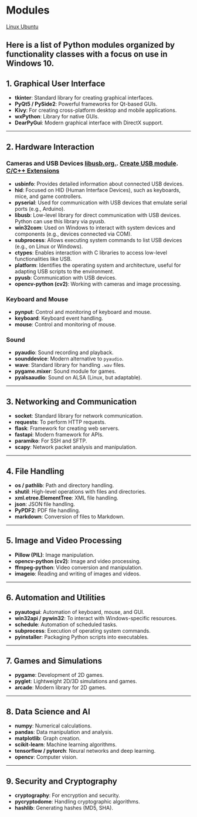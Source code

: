 # Modules
[Linux Ubuntu](https://github.com/0joseDark/modules/blob/main/doc-en/linux.md)

Here is a list of **Python modules organized by functionality classes** with a focus on use in **Windows 10**.
---

## **1. Graphical User Interface**
- **tkinter**: Standard library for creating graphical interfaces.
- **PyQt5 / PySide2**: Powerful frameworks for Qt-based GUIs.
- **Kivy**: For creating cross-platform desktop and mobile applications.
- **wxPython**: Library for native GUIs.
- **DearPyGui**: Modern graphical interface with DirectX support.

---

## **2. Hardware Interaction**
### **Cameras and USB Devices** [libusb.org.](https://libusb.info/). [Create USB module](https://github.com/0joseDark/modules/blob/main/make-module-USB.md). [C/C++ Extensions](https://github.com/0joseDark/modules/blob/main/doc-en/Extensions-C.md)
- **usbinfo**: Provides detailed information about connected USB devices.
- **hid**: Focused on HID (Human Interface Devices), such as keyboards, mice, and game controllers.
- **pyserial**: Used for communication with USB devices that emulate serial ports (e.g., Arduino).
- **libusb**: Low-level library for direct communication with USB devices. Python can use this library via pyusb.
- **win32com**: Used on Windows to interact with system devices and components (e.g., devices connected via COM).
- **subprocess**: Allows executing system commands to list USB devices (e.g., on Linux or Windows).
- **ctypes**: Enables interaction with C libraries to access low-level functionalities like USB.
- **platform**: Identifies the operating system and architecture, useful for adapting USB scripts to the environment.
- **pyusb**: Communication with USB devices.
- **opencv-python (cv2)**: Working with cameras and image processing.

### **Keyboard and Mouse**
- **pynput**: Control and monitoring of keyboard and mouse.
- **keyboard**: Keyboard event handling.
- **mouse**: Control and monitoring of mouse.

### **Sound**
- **pyaudio**: Sound recording and playback.
- **sounddevice**: Modern alternative to `pyaudio`.
- **wave**: Standard library for handling `.wav` files.
- **pygame.mixer**: Sound module for games.
- **pyalsaaudio**: Sound on ALSA (Linux, but adaptable).

---

## **3. Networking and Communication**
- **socket**: Standard library for network communication.
- **requests**: To perform HTTP requests.
- **flask**: Framework for creating web servers.
- **fastapi**: Modern framework for APIs.
- **paramiko**: For SSH and SFTP.
- **scapy**: Network packet analysis and manipulation.

---

## **4. File Handling**
- **os / pathlib**: Path and directory handling.
- **shutil**: High-level operations with files and directories.
- **xml.etree.ElementTree**: XML file handling.
- **json**: JSON file handling.
- **PyPDF2**: PDF file handling.
- **markdown**: Conversion of files to Markdown.

---

## **5. Image and Video Processing**
- **Pillow (PIL)**: Image manipulation.
- **opencv-python (cv2)**: Image and video processing.
- **ffmpeg-python**: Video conversion and manipulation.
- **imageio**: Reading and writing of images and videos.

---

## **6. Automation and Utilities**
- **pyautogui**: Automation of keyboard, mouse, and GUI.
- **win32api / pywin32**: To interact with Windows-specific resources.
- **schedule**: Automation of scheduled tasks.
- **subprocess**: Execution of operating system commands.
- **pyinstaller**: Packaging Python scripts into executables.

---

## **7. Games and Simulations**
- **pygame**: Development of 2D games.
- **pyglet**: Lightweight 2D/3D simulations and games.
- **arcade**: Modern library for 2D games.

---

## **8. Data Science and AI**
- **numpy**: Numerical calculations.
- **pandas**: Data manipulation and analysis.
- **matplotlib**: Graph creation.
- **scikit-learn**: Machine learning algorithms.
- **tensorflow / pytorch**: Neural networks and deep learning.
- **opencv**: Computer vision.

---

## **9. Security and Cryptography**
- **cryptography**: For encryption and security.
- **pycryptodome**: Handling cryptographic algorithms.
- **hashlib**: Generating hashes (MD5, SHA).
